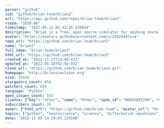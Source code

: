 ```yaml
---
parser: "github"
uid: "github/brian-team/brian2"
url: "https://api.github.com/repos/brian-team/brian2"
rsotm: "2020-06"
timestamp: "2022-05-12 03:43:26.430844"
description: "Brian is a free, open source simulator for spiking neural networks. "
avatar: "https://avatars.githubusercontent.com/u/2292949?v=4"
repo_url: "https://github.com/brian-team/brian2"
name: "brian2"
full_name: "brian-team/brian2"
html_url: "https://github.com/brian-team/brian2"
created_at: "2012-11-27T13:46:43Z"
updated_at: "2022-05-10T02:56:55Z"
clone_url: "https://github.com/brian-team/brian2.git"
homepage: "http://briansimulator.org"
size: 36424
stargazers_count: 658
watchers_count: 658
language: "Python"
open_issues_count: 192
license: {"key": "other", "name": "Other", "spdx_id": "NOASSERTION", "url": null, "node_id": "MDc6TGljZW5zZTA="}
subscribers_count: 39
owner: {"html_url": "https://github.com/brian-team", "avatar_url": "https://avatars.githubusercontent.com/u/2292949?v=4", "login": "brian-team", "type": "Organization"}
topics: ["python", "neuroscience", "science", "differential-equations", "spiking-neural-networks", "biological-simulations", "code-generation", "simulation-framework", "brian", "computational-neuroscience", "brian2"]
date: "2022-11-05 14:24:03.124198"
---
```

